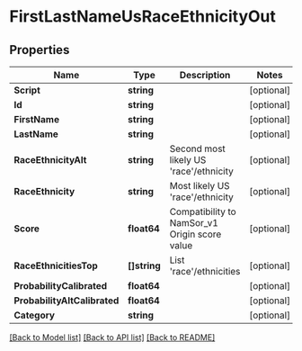 # FirstLastNameUsRaceEthnicityOut

## Properties
Name | Type | Description | Notes
------------ | ------------- | ------------- | -------------
**Script** | **string** |  | [optional] 
**Id** | **string** |  | [optional] 
**FirstName** | **string** |  | [optional] 
**LastName** | **string** |  | [optional] 
**RaceEthnicityAlt** | **string** | Second most likely US &#39;race&#39;/ethnicity | [optional] 
**RaceEthnicity** | **string** | Most likely US &#39;race&#39;/ethnicity | [optional] 
**Score** | **float64** | Compatibility to NamSor_v1 Origin score value | [optional] 
**RaceEthnicitiesTop** | **[]string** | List &#39;race&#39;/ethnicities | [optional] 
**ProbabilityCalibrated** | **float64** |  | [optional] 
**ProbabilityAltCalibrated** | **float64** |  | [optional] 
**Category** | **string** |  | [optional] 

[[Back to Model list]](../README.md#documentation-for-models) [[Back to API list]](../README.md#documentation-for-api-endpoints) [[Back to README]](../README.md)


